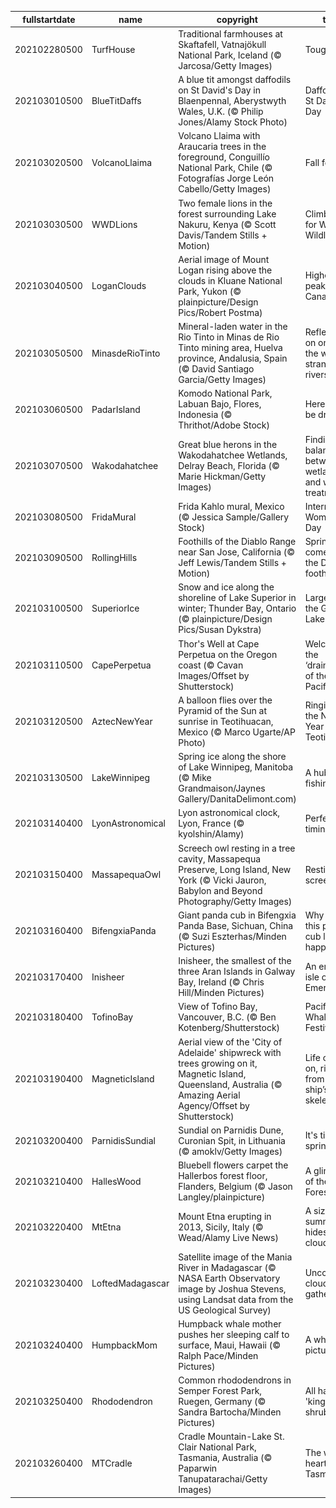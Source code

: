 |fullstartdate|name|copyright|title|image|
|--|--|--|--|--|
202102280500|TurfHouse|Traditional farmhouses at Skaftafell, Vatnajökull National Park, Iceland (© Jarcosa/Getty Images)|Tough turf|![](/en-CA/2021/03/202102280500TurfHouse.jpg)|
202103010500|BlueTitDaffs|A blue tit amongst daffodils on St David's Day in Blaenpennal, Aberystwyth Wales, U.K. (© Philip Jones/Alamy Stock Photo)|Daffodils on St David’s Day|![](/en-CA/2021/03/202103010500BlueTitDaffs.jpg)|
202103020500|VolcanoLlaima|Volcano Llaima with Araucaria trees in the foreground, Conguillío National Park, Chile (© Fotografías Jorge León Cabello/Getty Images)|Fall for Chile|![](/en-CA/2021/03/202103020500VolcanoLlaima.jpg)|
202103030500|WWDLions|Two female lions in the forest surrounding Lake Nakuru, Kenya (© Scott Davis/Tandem Stills + Motion)|Climb a tree for World Wildlife Day|![](/en-CA/2021/03/202103030500WWDLions.jpg)|
202103040500|LoganClouds|Aerial image of Mount Logan rising above the clouds in Kluane National Park, Yukon (© plainpicture/Design Pics/Robert Postma)|Highest peak in Canada|![](/en-CA/2021/03/202103040500LoganClouds.jpg)|
202103050500|MinasdeRioTinto|Mineral-laden water in the Rio Tinto in Minas de Rio Tinto mining area, Huelva province, Andalusia, Spain (© David Santiago Garcia/Getty Images)|Reflecting on one of the world’s strangest rivers|![](/en-CA/2021/03/202103050500MinasdeRioTinto.jpg)|
202103060500|PadarIsland|Komodo National Park, Labuan Bajo, Flores, Indonesia (© Thrithot/Adobe Stock)|Here there be dragons|![](/en-CA/2021/03/202103060500PadarIsland.jpg)|
202103070500|Wakodahatchee|Great blue herons in the Wakodahatchee Wetlands, Delray Beach, Florida (© Marie Hickman/Getty Images)|Finding a balance between wetlands and water treatment|![](/en-CA/2021/03/202103070500Wakodahatchee.jpg)|
202103080500|FridaMural|Frida Kahlo mural, Mexico (© Jessica Sample/Gallery Stock)|International Women's Day|![](/en-CA/2021/03/202103080500FridaMural.jpg)|
202103090500|RollingHills|Foothills of the Diablo Range near San Jose, California (© Jeff Lewis/Tandem Stills + Motion)|Spring comes to the Diablo foothills|![](/en-CA/2021/03/202103090500RollingHills.jpg)|
202103100500|SuperiorIce|Snow and ice along the shoreline of Lake Superior in winter; Thunder Bay, Ontario (© plainpicture/Design Pics/Susan Dykstra)|Largest of the Great Lakes|![](/en-CA/2021/03/202103100500SuperiorIce.jpg)|
202103110500|CapePerpetua|Thor's Well at Cape Perpetua on the Oregon coast (© Cavan Images/Offset by Shutterstock)|Welcome to the ‘drainpipe of the Pacific’|![](/en-CA/2021/03/202103110500CapePerpetua.jpg)|
202103120500|AztecNewYear|A balloon flies over the Pyramid of the Sun at sunrise in Teotihuacan, Mexico (© Marco Ugarte/AP Photo)|Ringing in the New Year at Teotihuacan|![](/en-CA/2021/03/202103120500AztecNewYear.jpg)|
202103130500|LakeWinnipeg|Spring ice along the shore of Lake Winnipeg, Manitoba (© Mike Grandmaison/Jaynes Gallery/DanitaDelimont.com)|A hub for fishing|![](/en-CA/2021/03/202103130500LakeWinnipeg.jpg)|
202103140400|LyonAstronomical|Lyon astronomical clock, Lyon, France (© kyolshin/Alamy)|Perfect timing|![](/en-CA/2021/03/202103140400LyonAstronomical.jpg)|
202103150400|MassapequaOwl|Screech owl resting in a tree cavity, Massapequa Preserve, Long Island, New York (© Vicki Jauron, Babylon and Beyond Photography/Getty Images)|Resting screech owl|![](/en-CA/2021/03/202103150400MassapequaOwl.jpg)|
202103160400|BifengxiaPanda|Giant panda cub in Bifengxia Panda Base, Sichuan, China (© Suzi Eszterhas/Minden Pictures)|Why does this panda cub look so happy?|![](/en-CA/2021/03/202103160400BifengxiaPanda.jpg)|
202103170400|Inisheer|Inisheer, the smallest of the three Aran Islands in Galway Bay, Ireland (© Chris Hill/Minden Pictures)|An emerald isle of the Emerald Isle|![](/en-CA/2021/03/202103170400Inisheer.jpg)|
202103180400|TofinoBay|View of Tofino Bay, Vancouver, B.C. (© Ben Kotenberg/Shutterstock)|Pacific Rim Whale Festival|![](/en-CA/2021/03/202103180400TofinoBay.jpg)|
202103190400|MagneticIsland|Aerial view of the 'City of Adelaide' shipwreck with trees growing on it, Magnetic Island, Queensland, Australia (© Amazing Aerial Agency/Offset by Shutterstock)|Life carries on, rising from a ship’s skeleton|![](/en-CA/2021/03/202103190400MagneticIsland.jpg)|
202103200400|ParnidisSundial|Sundial on Parnidis Dune, Curonian Spit, in Lithuania (© amoklv/Getty Images)|It's time for spring|![](/en-CA/2021/03/202103200400ParnidisSundial.jpg)|
202103210400|HallesWood|Bluebell flowers carpet the Hallerbos forest floor, Flanders, Belgium (© Jason Langley/plainpicture)|A glimpse of the 'Blue Forest'|![](/en-CA/2021/03/202103210400HallesWood.jpg)|
202103220400|MtEtna|Mount Etna erupting in 2013, Sicily, Italy (© Wead/Alamy Live News)|A sizzling summit hides in the clouds|![](/en-CA/2021/03/202103220400MtEtna.jpg)|
202103230400|LoftedMadagascar|Satellite image of the Mania River in Madagascar (© NASA Earth Observatory image by Joshua Stevens, using Landsat data from the US Geological Survey)|Uncommon clouds are gathering|![](/en-CA/2021/03/202103230400LoftedMadagascar.jpg)|
202103240400|HumpbackMom|Humpback whale mother pushes her sleeping calf to surface, Maui, Hawaii (© Ralph Pace/Minden Pictures)|A whale of a picture|![](/en-CA/2021/03/202103240400HumpbackMom.jpg)|
202103250400|Rhododendron|Common rhododendrons in Semper Forest Park, Ruegen, Germany (© Sandra Bartocha/Minden Pictures)|All hail the 'king of shrubs'|![](/en-CA/2021/03/202103250400Rhododendron.jpg)|
202103260400|MTCradle|Cradle Mountain-Lake St. Clair National Park, Tasmania, Australia (© Paparwin Tanupatarachai/Getty Images)|The wild heart of Tasmania|![](/en-CA/2021/03/202103260400MTCradle.jpg)|

